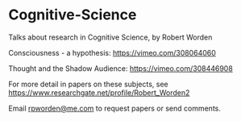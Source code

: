 # Cognitive-Science
Talks about research in Cognitive Science, by Robert Worden

Consciousness - a hypothesis: https://vimeo.com/308064060

Thought and the Shadow Audience: https://vimeo.com/308446908

For more detail in papers on these subjects, see https://www.researchgate.net/profile/Robert_Worden2

Email rpworden@me.com to request papers or send comments.
